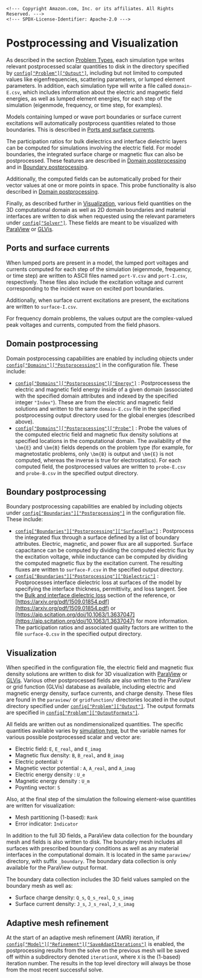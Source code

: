 ```@raw html
<!--- Copyright Amazon.com, Inc. or its affiliates. All Rights Reserved. --->
<!--- SPDX-License-Identifier: Apache-2.0 --->
```

# Postprocessing and Visualization

As described in the section [Problem Types](problem.md), each simulation type writes
relevant postprocessed scalar quantities to disk in the directory specified by
[`config["Problem"]["Output"]`](../config/problem.md#config%5B%22Problem%22%5D), including
but not limited to computed values like eigenfrequencies, scattering parameters, or lumped
element parameters. In addition, each simulation type will write a file called
`domain-E.csv`, which includes information about the electric and magnetic field energies,
as well as lumped element energies, for each step of the simulation (eigenmode, frequency,
or time step, for examples).

Models containing lumped or wave port boundaries or surface current excitations will
automatically postprocess quantities related to those boundaries. This is described in
[Ports and surface currents](#Ports-and-surface-currents).

The participation ratios for bulk dielectrics and interface dielectric layers can be
computed for simulations involving the electric field. For model boundaries, the integrated
surface charge or magnetic flux can also be postprocessed. These features are described
in [Domain postprocessing](#Domain-postprocessing) and in
[Boundary postprocessing](#Boundary-postprocessing).

Additionally, the computed fields can be automatically probed for their vector values at one
or more points in space. This probe functionality is also described in
[Domain postprocessing](#Domain-postprocessing).

Finally, as described further in [Visualization](#Visualization), various field quantities
on the 3D computational domain as well as 2D domain boundaries and material interfaces are
written to disk when requested using the relevant parameters under
[`config["Solver"]`](../config/solver.md). These fields are meant to be visualized with
[ParaView](https://www.paraview.org/) or [GLVis](https://glvis.org/).

## Ports and surface currents

When lumped ports are present in a model, the lumped port voltages and currents computed for
each step of the simulation (eigenmode, frequency, or time step) are written to ASCII files
named `port-V.csv` and `port-I.csv`, respectively. These files also include the excitation
voltage and current corresponding to the incident wave on excited port boundaries.

Additionally, when surface current excitations are present, the excitations are written to
`surface-I.csv`.

For frequency domain problems, the values output are the complex-valued peak voltages and
currents, computed from the field phasors.

## Domain postprocessing

Domain postprocessing capabilities are enabled by including objects under
[`config["Domains"]["Postprocessing"]`](../config/domains.md) in the configuration file.
These include:

  - [`config["Domains"]["Postprocessing"]["Energy"]`](../config/domains.md#domains%5B%22Postprocessing%22%5D%5B%22Energy%22%5D) :
    Postprocessess the electric and magnetic field energy inside of a given domain
    (associated with the specified domain attributes and indexed by the specified integer
    `"Index"`). These are from the electric and magnetic field solutions and written to the
    same `domain-E.csv` file in the specified postprocessing output directory used for the
    global energies (described above).
  - [`config["Domains"]["Postprocessing"]["Probe"]`](../config/domains.md#domains%5B%22Postprocessing%22%5D%5B%22Probe%22%5D) :
    Probe the values of the computed electric field and magnetic flux density solutions at
    specified locations in the computational domain. The availability of the ``\bm{E}`` and
    ``\bm{B}`` fields depends on the problem type (for example, for magnetostatic problems,
    only ``\bm{B}`` is output and ``\bm{E}`` is not computed, whereas the inverse is true
    for electrostatics). For each computed field, the postprocessed values are written to
    `probe-E.csv` and `probe-B.csv` in the specified output directory.

## Boundary postprocessing

Boundary postprocessing capabilities are enabled by including objects under
[`config["Boundaries"]["Postprocessing"]`](../config/boundaries.md) in the configuration
file. These include:

  - [`config["Boundaries"]["Postprocessing"]["SurfaceFlux"]`](../config/boundaries.md#boundaries%5B%22Postprocessing%22%5D%5B%22SurfaceFlux%22%5D) :
    Postprocess the integrated flux through a surface defined by a list of boundary
    attributes. Electric, magnetic, and power flux are all supported. Surface capacitance
    can be computed by dividing the computed electric flux by the excitation voltage, while
    inductance can be computed by dividing the computed magnetic flux by the excitation
    current. The resulting fluxes are written to `surface-F.csv` in the specified output
    directory.
  - [`config["Boundaries"]["Postprocessing"]["Dielectric"]`](../config/boundaries.md#boundaries%5B%22Postprocessing%22%5D%5B%22Dielectric%22%5D) :
    Postprocesses interface dielectric loss at surfaces of the model by specifying the
    interface thickness, permittivity, and loss tangent. See the
    [Bulk and interface dielectric loss](../reference.md#Bulk-and-interface-dielectric-loss)
    section of the reference, or
    [https://arxiv.org/pdf/1509.01854.pdf](https://arxiv.org/pdf/1509.01854.pdf) or
    [https://aip.scitation.org/doi/10.1063/1.3637047](https://aip.scitation.org/doi/10.1063/1.3637047)
    for more information. The participation ratios and associated quality factors are
    written to the file `surface-Q.csv` in the specified output directory.

## Visualization

When specified in the configuration file, the electric field and magnetic flux density
solutions are written to disk for 3D visualization with [ParaView](https://www.paraview.org/)
or [GLVis](https://glvis.org/). Various other postprocessed fields are also written to the ParaView
or grid function (GLVis) database as available, including electric and magnetic energy density,
surface currents, and charge density. These files are found in the `paraview/` or `gridfunction/`
directories located in the output directory specified under
[`config["Problem"]["Output"]`](../config/problem.md#config%5B%22Problem%22%5D). The output
formats are specified in [`config["Problem"]["OutputFormats"]`](../config/problem.md#config%5B%22Problem%22%5D).

All fields are written out as nondimensionalized quantities. The specific quantities
available varies by [simulation type](problem.md#Problem-Types), but the variable names for
various possible postprocessed scalar and vector are:

  - Electric field: `E`, `E_real`, and `E_imag`
  - Magnetic flux density: `B`, `B_real`, and `B_imag`
  - Electric potential: `V`
  - Magnetic vector potential : `A`, `A_real`, and `A_imag`
  - Electric energy density : `U_e`
  - Magnetic energy density : `U_m`
  - Poynting vector: `S`

Also, at the final step of the simulation the following element-wise quantities are written
for visualization:

  - Mesh partitioning (1-based): `Rank`
  - Error indicator: `Indicator`

In addition to the full 3D fields, a ParaView data collection for the boundary mesh and
fields is also written to disk. The boundary mesh includes all surfaces with prescribed
boundary conditions as well as any material interfaces in the computational domain. It is
located in the same `paraview/` directory, with suffix `_boundary`. The boundary data
collection is only available for the ParaView output format.

The boundary data collection includes the 3D field values sampled on the boundary mesh as
well as:

  - Surface charge density: `Q_s`, `Q_s_real`, `Q_s_imag`
  - Surface current density: `J_s`, `J_s_real`, `J_s_imag`

## Adaptive mesh refinement

At the start of an adaptive mesh refinement (AMR) iteration, if
[`config["Model"]["Refinement"]["SaveAdaptIterations"]`](../config/model.md#model%5B%22Refinement%22%5D)
is enabled, the postprocessing results from the solve on the previous mesh will be saved off
within a subdirectory denoted `iterationX`, where `X` is the (1-based) iteration number.
The results in the top level directory will always be those from the most recent successful
solve.
